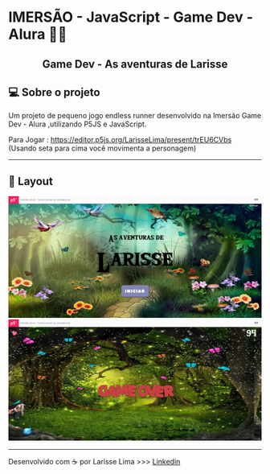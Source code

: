 
# IMERSÃO - JavaScript - Game Dev - Alura :woman_technologist:

<h2 align="center"> Game Dev - As aventuras de Larisse </h2>

## 💻 Sobre o projeto
Um projeto de pequeno jogo endless runner desenvolvido na Imersão Game Dev - Alura ,utilizando  P5JS e JavaScript.
  
 Para Jogar : https://editor.p5js.org/LarisseLima/present/trEU6CVbs <br>
 (Usando seta para cima você movimenta a personagem)
  
---

## 🎨 Layout

<img src="prints/print1.png">
<img src="prints/print2.png">

---


Desenvolvido com :coffee: por Larisse Lima >>> [Linkedin](https://www.linkedin.com/in/larisselima/)







